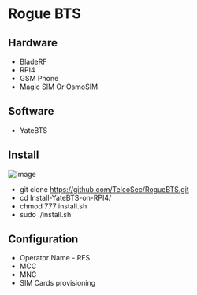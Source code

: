 # Rogue BTS




## Hardware

- BladeRF
- RPI4
- GSM Phone
- Magic SIM Or OsmoSIM

## Software

- YateBTS

## Install
![image](https://github.com/user-attachments/assets/29e580f3-c7ea-4c6a-87b9-b0bd59a1325e)



- git clone https://github.com/TelcoSec/RogueBTS.git
- cd Install-YateBTS-on-RPI4/
- chmod 777 install.sh
- sudo ./install.sh

## Configuration

- Operator Name - RFS
- MCC 
- MNC
- SIM Cards provisioning
